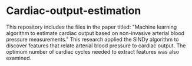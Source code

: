 # Cardiac-output-estimation
This repository includes the files in the paper titled: "Machine learning algorithm to estimate cardiac output based on non-invasive arterial blood pressure measurements."
This research applied the SINDy algorithm to discover features that relate arterial blood pressure to cardiac output. The optimum number of cardiac cycles needed to extract features was also examined.
